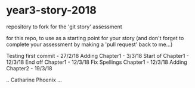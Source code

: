 # year3-story-2018
repository to fork for the 'git story' assessment

for this repo, to use as a starting point for your story
(and don't forget to complete your assessment by making a 'pull request' back to me...)

Testing first commit - 27/2/18
Adding Chapter1 - 3/3/18
Start of Chapter1 - 12/3/18
End off Chapter1 - 12/3/18
Fix Spellings Chapter1 - 12/3/18
Adding Chapter2 - 19/3/18

.. Catharine Phoenix ...
